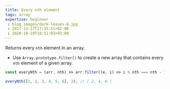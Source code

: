 ```yaml
---
title: Every nth element
tags: array
expertise: beginner
 : blog_images/dark-leaves-6.jpg
 : 2017-12-17T17:55:51+02:00
 : 2020-10-19T18:51:03+03:00
---
```


Returns every `nth` element in an array.

- Use `Array.prototype.filter()` to create a new array that contains every `nth` element of a given array.

```js
const everyNth = (arr, nth) => arr.filter((e, i) => i % nth === nth - 1);
```

```js
everyNth([1, 2, 3, 4, 5, 6], 2); // [ 2, 4, 6 ]
```
